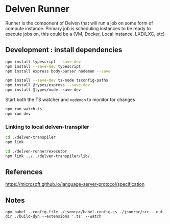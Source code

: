 # Delven Runner

Runner is the component of Delven that will run a job on some form of compute instance.
Primary job is scheduling instances to be ready to execute jobs on, this could be a (VM, Docker, Local instance, LXD/LXC, etc)


## Development : install dependencies

```bash
npm install typescript --save-dev
npm install --save-dev typescript
npm install express body-parser nodemon --save

npm install --save-dev ts-node tsconfig-paths
npm install @types/express --save-dev
npm install @types/node--save-dev
```

Start both the TS watcher and `nodemon` to monitor for changes

```bash
npm run watch-ts
npm run dev
```


### Linking to local delven-transpiler

```sh
cd ./delven-transpiler
npm link

cd ./delven-runner/executor
npm link ../../delven-transpiler/lib/
```

## References

https://microsoft.github.io/language-server-protocol/specification


## Notes

```
npx babel --config-file ./jsonrpc/babel.config.js ./jsonrpc/src --out-dir ./build-dyn --extensions '.ts' --watch
```
